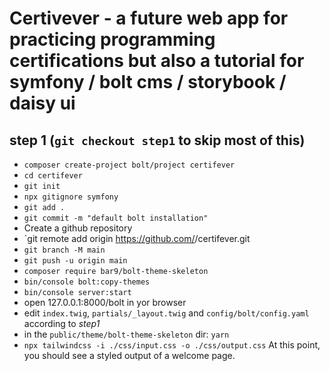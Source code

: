 Certivever - a future web app for practicing programming certifications
but also a tutorial for symfony / bolt cms / storybook / daisy ui
=======================================================================

## step 1 (`git checkout step1` to skip most of this)
* `composer create-project bolt/project certifever`
* `cd certifever`
* `git init`
* `npx gitignore symfony`
* `git add .`
* `git commit -m "default bolt installation"`
* Create a github repository
* `git remote add origin https://github.com/<youruser>/certifever.git
* `git branch -M main`
* `git push -u origin main`
* `composer require bar9/bolt-theme-skeleton`
* `bin/console bolt:copy-themes`
* `bin/console server:start`
* open 127.0.0.1:8000/bolt in yor browser
* edit `index.twig`, `partials/_layout.twig` and `config/bolt/config.yaml` according to *step1*
* in the `public/theme/bolt-theme-skeleton` dir: `yarn`
* `npx tailwindcss -i ./css/input.css -o ./css/output.css`
At this point, you should see a styled output of a welcome page.
